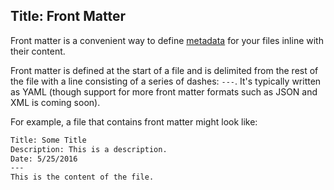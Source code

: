 ﻿Title: Front Matter
---
Front matter is a convenient way to define [metadata](xref:metadata) for your files inline with their content.

Front matter is defined at the start of a file and is delimited from the rest of the file with a line consisting of a series of dashes: `---`. It's typically written as YAML (though support for more front matter formats such as JSON and XML is coming soon).

For example, a file that contains front matter might look like:

```txt
Title: Some Title
Description: This is a description.
Date: 5/25/2016
---
This is the content of the file.
```

